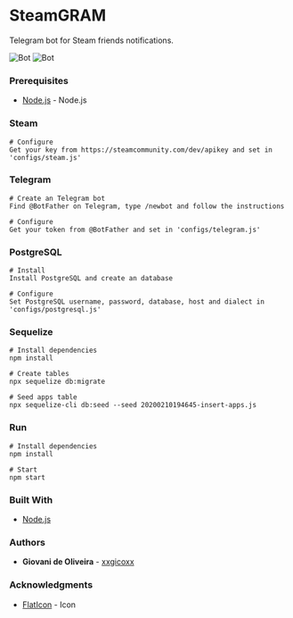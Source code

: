 # SteamGRAM
Telegram bot for Steam friends notifications.

![Bot](https://i.imgur.com/HSRf3AK.png)
![Bot](https://i.imgur.com/ULFbr8T.png)

### Prerequisites
* [Node.js](https://nodejs.org/en/) - Node.js

### Steam
````
# Configure
Get your key from https://steamcommunity.com/dev/apikey and set in 'configs/steam.js'
````

### Telegram
````
# Create an Telegram bot
Find @BotFather on Telegram, type /newbot and follow the instructions

# Configure
Get your token from @BotFather and set in 'configs/telegram.js'
````

### PostgreSQL
````
# Install
Install PostgreSQL and create an database

# Configure
Set PostgreSQL username, password, database, host and dialect in 'configs/postgresql.js'
````

### Sequelize
````
# Install dependencies
npm install

# Create tables
npx sequelize db:migrate

# Seed apps table
npx sequelize-cli db:seed --seed 20200210194645-insert-apps.js
````

### Run
````
# Install dependencies
npm install

# Start
npm start
````

### Built With
* [Node.js](https://nodejs.org/en/)

### Authors
* **Giovani de Oliveira** - [xxgicoxx](https://github.com/xxgicoxx)

### Acknowledgments
* [FlatIcon](https://www.flaticon.com/) - Icon